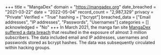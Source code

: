 +++
title = "MangaDex"
domain = "https://mangadex.org"
date_breached = "2021-03-22"
date = "2022-05-04"
record_count = "2,987,329"
privacy = "Private"
Verified = "True"
hashing = ["bcrypt"]
breached_data = ["Email addresses", "IP addresses", "Passwords", "Usernames"]
categories = []
acknowledged = "No"
+++
In March 2021, the manga fan site <a href="https://portswigger.net/daily-swig/mangadex-website-taken-offline-following-cyber-attack-data-breach" target="_blank" rel="noopener">MangaDex suffered a data breach</a> that resulted in the exposure of almost 3 million subscribers. The data included email and IP addresses, usernames and passwords stored as bcrypt hashes. The data was subsequently circulated within hacking groups.
